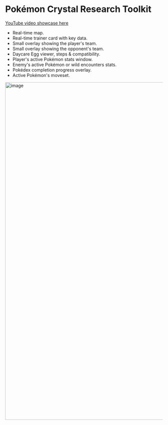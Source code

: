 # Pokémon Crystal Research Toolkit
[YouTube video showcase here](https://youtu.be/HL9EYusqOms)
- Real-time map.
- Real-time trainer card with key data.
- Small overlay showing the player's team.
- Small overlay showing the opponent's team.
- Daycare Egg viewer, steps & compatibility.
- Player's active Pokémon stats window.
- Enemy's active Pokémon or wild encounters stats.
- Pokédex completion progress overlay.
- Active Pokémon's moveset.

<img width="1920" height="1080" alt="image" src="https://github.com/user-attachments/assets/293f043b-91d4-4bd3-8750-26617f5d8442" />
